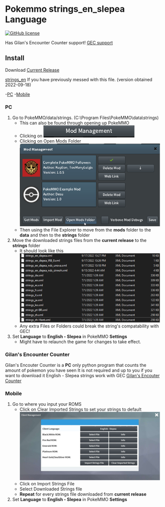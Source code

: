 # Pokemmo strings_en_slepea Language

[![GitHub license](https://img.shields.io/badge/license-MIT-brightgreen.svg)](https://raw.githubusercontent.com/LostPast/Pokemmo_strings_en_slepea/main/LICENSE)

Has Gilan's Encounter Counter support! [GEC support](#Gilan's-Encounter-Counter)

## Install

Download [Current Release]()

[strings_en]() If you have previously messed with this file. (version obtained 2022-09-18)

-[PC](#PC)
-[Mobile](#Mobile)

### PC

1. Go to PokeMMO/data/strings. (C:\Program Files\PokeMMO\data\strings)
    - This can also be found through opening up PokeMMO
    - Clicking on ![Image](img/ModManagement.png "Mod Management")
    - Clicking on Open Mods Folder ![Image](img/OpenModsFolder.png "Open Mods Folder")
    - Then using the File Explorer to move from the **mods** folder to the **data** and then to the **strings** folder
2. Move the downloaded strings files from the **current release** to the **strings** folder
    - It should look like this
    ![Image](img/HowItShouldLook.png "How It Should Look")
    - Any extra Files or Folders could break the string's compatability with GEC!
3. Set **Language** to **English - Slepea** in PokeMMO **Settings**
    - Might have to relaunch the game for changes to take effect.

### Gilan's Encounter Counter

Gilan's Encouter Counter is a **PC** only python program that counts the amount of pokemon you have seen
It is not required and up to you if you want to download it
English - Slepea strings work with GEC
[Gilan's Encouter Counter](https://forums.pokemmo.com/index.php?/topic/137452-tool-gilans-encounter-counter-beta-available-v102-update/)

### Mobile

1. Go to where you input your ROMS
    - Click on Clear Imported Strings to set your strings to default
    ![Image](img/MobileImportStrings.jpg "Import Strings")
    - Click on Import Strings File
    - Select Downloaded Strings file
    - **Repeat** for every strings file downloaded from **current release**
2. Set **Language** to **English - Slepea** in PokeMMO **Settings**